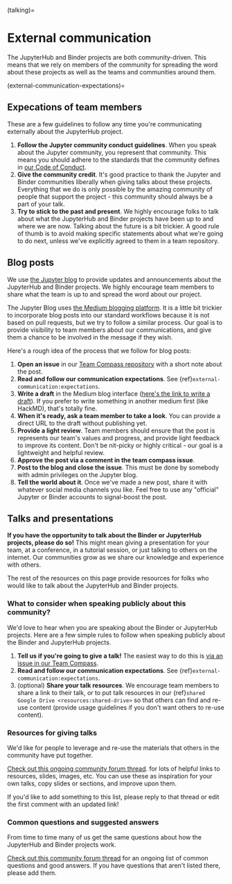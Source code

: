 (talking)=

# External communication

The JupyterHub and Binder projects are both community-driven. This means that we
rely on members of the community for spreading the word about these projects as well
as the teams and communities around them.

(external-communication-expectations)=

## Expecations of team members

These are a few guidelines to follow any time you're communicating externally about the JupyterHub project.

1. **Follow the Jupyter community conduct guidelines**. When you speak about the
   Jupyter community, you represent that community. This means you should adhere to
   the standards that the community defines in [our Code of Conduct](https://jupyter.org/governance/conduct/code_of_conduct.html).
2. **Give the community credit**. It's good practice to thank the Jupyter and Binder communities
   liberally when giving talks about these projects. Everything that we do is only possible by
   the amazing community of people that support the project - this community should always be
   a part of your talk.
3. **Try to stick to the past and present**. We highly encourage folks to talk about
   what the JupyterHub and Binder projects have been up to and where we are now. Talking
   about the future is a bit trickier. A good rule of thumb is to avoid making specific
   statements about what we're going to do next, unless we've explicitly agreed to them in a team repository.

## Blog posts

We use [the Jupyter blog](https://blog.jupyter.org) to provide updates and announcements about the JupyterHub and Binder projects.
We highly encourage team members to share what the team is up to and spread the word about our project.

The Jupyter Blog uses [the Medium blogging platform](https://medium.com/).
It is a little bit trickier to incorporate blog posts into our standard workflows because it is not based on pull requests, but we try to follow a similar process.
Our goal is to provide visibility to team members about our communications, and give them a chance to be involved in the message if they wish.

Here's a rough idea of the process that we follow for blog posts:

1. **Open an issue** in our [Team Compass repository](https://github.com/jupyterhub/team-compass) with a short note about the post.
2. **Read and follow our communication expectations**. See {ref}`external-communication:expectations`.
3. **Write a draft** in the Medium blog interface ([here's the link to write a draft](https://medium.com/jupyter-blog/new-story)). If you prefer to write something in another medium first (like HackMD), that's totally fine.
4. **When it's ready, ask a team member to take a look**. You can provide a direct URL to the draft without publishing yet.
5. **Provide a light review**. Team members should ensure that the post is represents our team's values and progress, and provide light feedback to improve its content.
   Don't be nit-picky or highly critical - our goal is a lightweight and helpful review.
6. **Approve the post via a comment in the team compass issue**.
7. **Post to the blog and close the issue**. This must be done by somebody with admin privileges on the Jupyter blog.
8. **Tell the world about it**. Once we've made a new post, share it with whatever social media channels you like.
   Feel free to use any "official" Jupyter or Binder accounts to signal-boost the post.

## Talks and presentations

**If you have the opportunity to talk about the Binder or JupyterHub projects,
please do so!** This might mean giving a presentation for your team, at a conference,
in a tutorial session, or just talking to others on the internet.
Our communities grow as we share our knowledge and experience with others.

The rest of the resources on this page provide resources for folks who would like
to talk about the JupyterHub and Binder projects.

### What to consider when speaking publicly about this community?

We'd love to hear when you are speaking about the Binder or JupyterHub projects.
Here are a few simple rules to follow when speaking publicly about the Binder
and JupyterHub projects.

1. **Tell us if you're going to give a talk!** The easiest way to do this is [via an issue in our Team Compass](https://github.com/jupyterhub/team-compass/issues/new).
2. **Read and follow our communication expectations**. See {ref}`external-communication:expectations`.
3. (optional) **Share your talk resources**. We encourage team members to share a link to their talk, or to put talk resources in our {ref}`shared Google Drive <resources:shared-drive>` so that others can find and re-use content (provide usage guidelines if you don't want others to re-use content).

### Resources for giving talks

We'd like for people to leverage and re-use the materials that others in the
community have put together.

[Check out this ongoing community forum thread](https://discourse.jupyter.org/t/resources-for-giving-talks-about-the-jupyterhub-and-binder-projects/1685).
for lots of helpful links to resources, slides, images, etc.
You can use these as inspiration for your own talks, copy slides or sections, and improve upon them.

If you'd like to add something to this list, please reply to that thread or edit the first
comment with an updated link!

### Common questions and suggested answers

From time to time many of us get the same questions about how the JupyterHub and Binder
projects work.

[Check out this community forum thread](https://discourse.jupyter.org/t/binder-jupyterhub-common-questions-and-suggested-answers/1686)
for an ongoing list of common questions and good answers. If you have questions that
aren't listed there, please add them.
